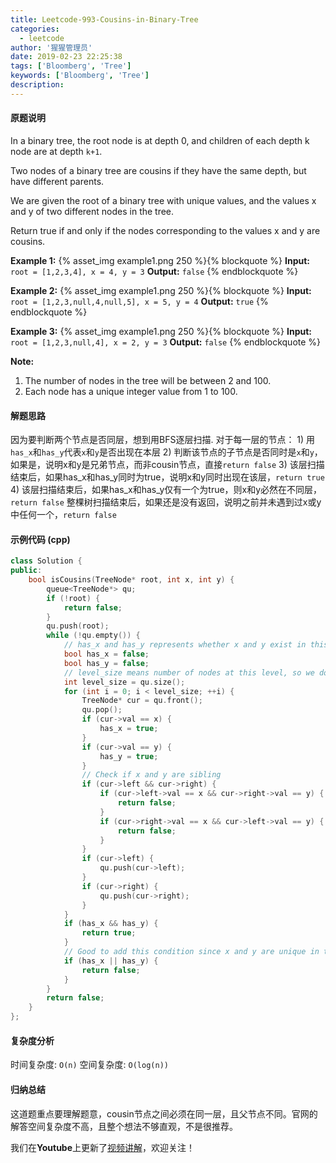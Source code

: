 ```yaml
---
title: Leetcode-993-Cousins-in-Binary-Tree
categories:
  - leetcode
author: '猩猩管理员'
date: 2019-02-23 22:25:38
tags: ['Bloomberg', 'Tree']
keywords: ['Bloomberg', 'Tree']
description:
---
```

#### 原题说明
In a binary tree, the root node is at depth 0, and children of each depth k node are at depth `k+1`.

Two nodes of a binary tree are cousins if they have the same depth, but have different parents.

We are given the root of a binary tree with unique values, and the values x and y of two different nodes in the tree.

Return true if and only if the nodes corresponding to the values x and y are cousins.


**Example 1:**
{% asset_img example1.png 250 %}{% blockquote %}
**Input:** `root = [1,2,3,4], x = 4, y = 3`
**Output:** `false`
{% endblockquote %}

**Example 2:**
{% asset_img example1.png 250 %}{% blockquote %}
**Input:** `root = [1,2,3,null,4,null,5], x = 5, y = 4`
**Output:** `true`
{% endblockquote %}

**Example 3:**
{% asset_img example1.png 250 %}{% blockquote %}
**Input:** `root = [1,2,3,null,4], x = 2, y = 3`
**Output:** `false`
{% endblockquote %}
 
**Note:**
1. The number of nodes in the tree will be between 2 and 100.
2. Each node has a unique integer value from 1 to 100.

#### 解题思路
因为要判断两个节点是否同层，想到用BFS逐层扫描.
对于每一层的节点：
    1) 用`has_x`和`has_y`代表`x`和`y`是否出现在本层
    2) 判断该节点的子节点是否同时是`x`和`y`，如果是，说明x和y是兄弟节点，而非cousin节点，直接`return false`
    3) 该层扫描结束后，如果has_x和has_y同时为true，说明x和y同时出现在该层，`return true`
    4) 该层扫描结束后，如果has_x和has_y仅有一个为true，则x和y必然在不同层，`return false`
整棵树扫描结束后，如果还是没有返回，说明之前并未遇到过x或y中任何一个，`return false`

#### 示例代码 (cpp)
```cpp
class Solution {
public:
    bool isCousins(TreeNode* root, int x, int y) {
        queue<TreeNode*> qu;
        if (!root) {
            return false;
        }
        qu.push(root);
        while (!qu.empty()) {
            // has_x and has_y represents whether x and y exist in this level
            bool has_x = false;
            bool has_y = false;
            // level_size means number of nodes at this level, so we don't need two queue to swap 
            int level_size = qu.size();
            for (int i = 0; i < level_size; ++i) {
                TreeNode* cur = qu.front();
                qu.pop();
                if (cur->val == x) {
                    has_x = true;
                }
                if (cur->val == y) {
                    has_y = true;
                }
                // Check if x and y are sibling
                if (cur->left && cur->right) {
                    if (cur->left->val == x && cur->right->val == y) {
                        return false;
                    }
                    if (cur->right->val == x && cur->left->val == y) {
                        return false;
                    }
                }
                if (cur->left) {
                    qu.push(cur->left);
                }
                if (cur->right) {
                    qu.push(cur->right);
                }
            }
            if (has_x && has_y) {
                return true;
            }
            // Good to add this condition since x and y are unique in the tree
            if (has_x || has_y) {
                return false;
            }
        }
        return false;
    }
};
```

#### 复杂度分析
时间复杂度: `O(n)`
空间复杂度: `O(log(n))`

#### 归纳总结
这道题重点要理解题意，cousin节点之间必须在同一层，且父节点不同。官网的解答空间复杂度不高，且整个想法不够直观，不是很推荐。

我们在**Youtube**上更新了[视频讲解](https://www.youtube.com/watch?v=LoBbUrWPH7k)，欢迎关注！